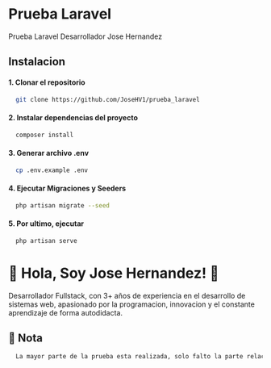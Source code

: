 
# Prueba Laravel

Prueba Laravel Desarrollador Jose Hernandez


## Instalacion

#### 1. Clonar el repositorio

```bash
  git clone https://github.com/JoseHV1/prueba_laravel
```

#### 2. Instalar dependencias del proyecto

```bash
  composer install
```

#### 3. Generar archivo .env

```bash
  cp .env.example .env
```

#### 4. Ejecutar Migraciones y Seeders

```bash
  php artisan migrate --seed
```

#### 5. Por ultimo, ejecutar 
```bash
  php artisan serve
```


# 🚀 Hola, Soy Jose Hernandez! 👋

Desarrollador Fullstack, con 3+ años de experiencia en el desarrollo de sistemas web, apasionado por la programacion, innovacion y el constante aprendizaje de forma autodidacta.

## 🔗 Nota
```bash
  La mayor parte de la prueba esta realizada, solo falto la parte relacionada con el middleware la cual no se pudieron solucionar los problemas presentados alli, de resto si estan completas las consideraciones como los endpoint solicitados, en caso de alguna sugerencia o correccion que me desees dar puedes enviarmela al correo devjh19@gmail.com
```
